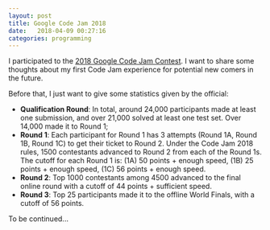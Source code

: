 ```yaml
---
layout: post
title: Google Code Jam 2018
date:   2018-04-09 00:27:16
categories: programming
---
```


I participated to the <a href="https://codejam.withgoogle.com/codejam/">2018 Google Code Jam Contest</a>. I want to share some thoughts about my first Code Jam experience for potential new comers in the future.

Before that, I just want to give some statistics given by the official: 
- **Qualification Round**: In total, around 24,000 participants made at least one submission, and over 21,000 solved at least one test set. Over 14,000 made it to Round 1;
- **Round 1**: Each participant for Round 1 has 3 attempts (Round 1A, Round 1B, Round 1C) to get their ticket to Round 2. Under the Code Jam 2018 rules, 1500 contestants advanced to Round 2 from each of the Round 1s. The cutoff for each Round 1 is: (1A) 50 points + enough speed, (1B) 25 points + enough speed, (1C) 56 points + enough speed.
- **Round 2**: Top 1000 contestants among 4500 advanced to the final online round with a cutoff of 44 points + sufficient speed.
- **Round 3**: Top 25 participants made it to the offline World Finals, with a cutoff of 56 points.

To be continued...
